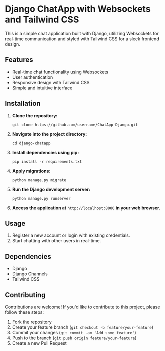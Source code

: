 # Django ChatApp with Websockets and Tailwind CSS

This is a simple chat application built with Django, utilizing Websockets for real-time communication and styled with Tailwind CSS for a sleek frontend design.

## Features

- Real-time chat functionality using Websockets
- User authentication
- Responsive design with Tailwind CSS
- Simple and intuitive interface

## Installation

1. **Clone the repository:**
   ```
   git clone https://github.com/username/ChatApp-Django.git
   ```

2. **Navigate into the project directory:**
   ```
   cd django-chatapp
   ```

3. **Install dependencies using pip:**
   ```
   pip install -r requirements.txt
   ```

4. **Apply migrations:**
   ```
   python manage.py migrate
   ```

5. **Run the Django development server:**
   ```
   python manage.py runserver
   ```

6. **Access the application at** `http://localhost:8000` **in your web browser.**

## Usage

1. Register a new account or login with existing credentials.
2. Start chatting with other users in real-time.

## Dependencies

- Django
- Django Channels
- Tailwind CSS

## Contributing

Contributions are welcome! If you'd like to contribute to this project, please follow these steps:

1. Fork the repository
2. Create your feature branch (`git checkout -b feature/your-feature`)
3. Commit your changes (`git commit -am 'Add some feature'`)
4. Push to the branch (`git push origin feature/your-feature`)
5. Create a new Pull Request
